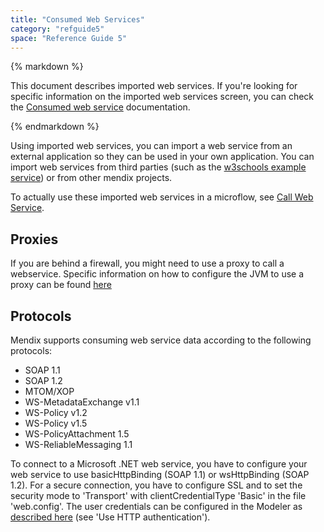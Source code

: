```yaml
---
title: "Consumed Web Services"
category: "refguide5"
space: "Reference Guide 5"
---
```

<div class="alert alert-warning">{% markdown %}

This document describes imported web services. If you're looking for specific information on the imported web services screen, you can check the [Consumed web service](Consumed+web+service) documentation.

{% endmarkdown %}</div>

Using imported web services, you can import a web service from an external application so they can be used in your own application. You can import web services from third parties (such as the
[w3schools example service](http://www.w3schools.com/webservices/tempconvert.asmx?WSDL)) or from other mendix projects.

To actually use these imported web services in a microflow, see [Call Web Service](Call+Web+Service).

## Proxies

If you are behind a firewall, you might need to use a proxy to call a webservice. Specific information on how to configure the JVM to use a proxy can be found [here](Using+a+proxy+to+call+a+webservice)

## Protocols

Mendix supports consuming web service data according to the following protocols:

*   SOAP 1.1
*   SOAP 1.2
*   MTOM/XOP
*   WS-MetadataExchange v1.1
*   WS-Policy v1.2
*   WS-Policy v1.5
*   WS-PolicyAttachment 1.5
*   WS-ReliableMessaging 1.1

To connect to a Microsoft .NET web service, you have to configure your web service to use basicHttpBinding (SOAP 1.1) or wsHttpBinding (SOAP 1.2). For a secure connection, you have to configure SSL and to set the security mode to 'Transport' with clientCredentialType 'Basic' in the file 'web.config'. The user credentials can be configured in the Modeler as [described here](Call+Web+Service) (see 'Use HTTP authentication').